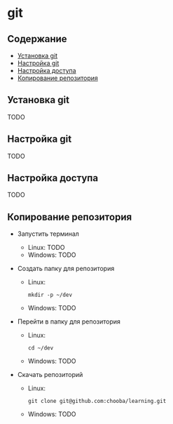 # git

## Содержание

* [Установка git](#Установка-git)
* [Настройка git](#Настройка-git)
* [Настройка доступа](#Настройка-доступа)
* [Копирование репозитория](#Копирование-репозитория)

## Установка git

TODO

## Настройка git

TODO

## Настройка доступа

TODO

## Копирование репозитория

* Запустить терминал
  * Linux: TODO
  * Windows: TODO

* Создать папку для репозитория
  * Linux:
    ```
    mkdir -p ~/dev
    ```
  * Windows: TODO

* Перейти в папку для репозитория
  * Linux:
    ```
    cd ~/dev
    ```
  * Windows: TODO

* Скачать репозиторий
  * Linux:
    ```
    git clone git@github.com:chooba/learning.git
    ```
  * Windows: TODO
